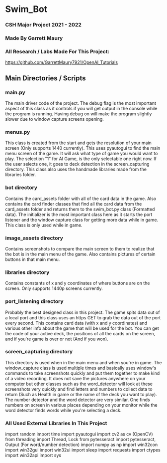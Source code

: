 # Swim_Bot
### CSH Major Project 2021 - 2022
### Made By Garrett Maury
### All Research / Labs Made For This Project:
https://github.com/GarrettMaury7921/OpenAI_Tutorials

## Main Directories / Scripts

### main.py
The main driver code of the project. The debug flag is the most important aspect of this class as it controls if you will get output in the console while the program is running. Having debug on will make the program slightly slower due to window capture screens opening.

### menus.py
This class is created from the start and gets the resolution of your main screen (Only supports 1440 currently). This uses pyautogui to find the main menu screen of the game. It will ask what type of game you would want to play. The selection "1" for AI Game, is the only selectable one right now. If the user selects one, it goes to deck detection in the screen_capturing directory. This class also uses the handmade libraries made from the libraries folder.

### bot directory
Contains the card_assets folder with all of the card data in the game. Also contains the card finder classes that find all the card data from the card_assets folder and returns them to the swim_bot.py class (Formatted data). The initializer is the most important class here as it starts the port listener and the window capture class for getting more data while in game. This class is only used while in game.

### image_assets directory
Contains screenshots to compare the main screen to them to realize that the bot is in the main menu of the game. Also contains pictures of certain buttons in that main menu.

### libraries directory
Contains constants of x and y coordinates of where buttons are on the screen. Only supports 1440p screens currently.

### port_listening directory
Probably the best designed class in this project. The game spits data out of a local port and this class uses an https GET to grab the data out of the port every second. This contains card data (with x and y coordinates) and various other info about the game that will be used for the bot. You can get the code of your active deck, the positions of all the cards on the screen, and if you're game is over or not (And if you won).

### screen_capturing directory
This directory is used when in the main menu and when you're in game. The window_capture class is used multiple times and basically uses window's commands to take screenshots quickly and put them together to make kind of a video recording. It does not save the pictures anywhere on your computer but other classes such as the word_detector will look at these screenshots very quickly and find letters and numbers to collect data to return (Such as Health in game or the name of the deck you want to play). The number detector and the word detector are very similar. One finds numbers on screen in various places depending on your monitor while the word detector finds words while you're selecting a deck.

### All Used External Libraries In This Project
import random
import time
import pyautogui
import cv2 as cv (OpenCV)
from threading import Thread, Lock
from pytesseract import pytesseract, Output (For word/number detection)
import numpy as np
import win32con
import win32gui
import win32ui
import sleep
import requests
import ctypes
import win32api
import sys

